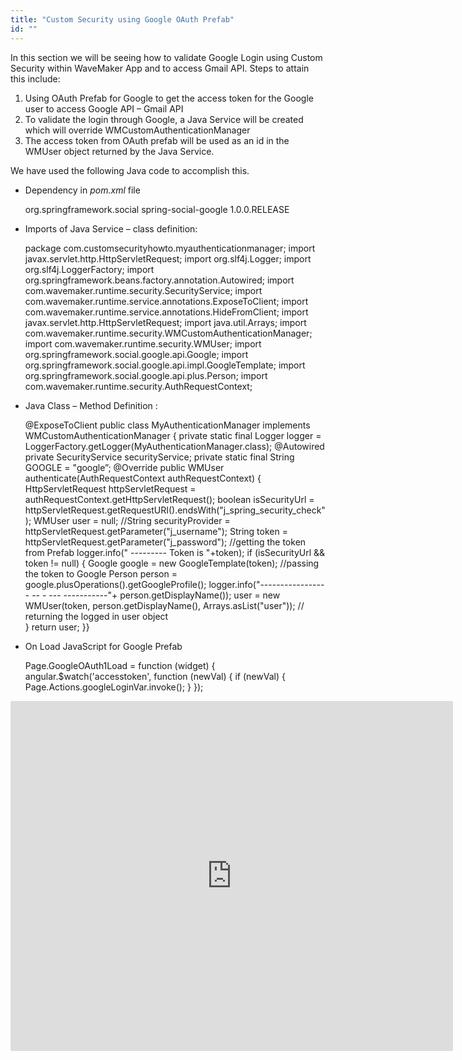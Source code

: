 ```yaml
---
title: "Custom Security using Google OAuth Prefab"
id: ""
---
```


In this section we will be seeing how to validate Google Login using Custom Security within WaveMaker App and to access Gmail API. Steps to attain this include:

1. Using OAuth Prefab for Google to get the access token for the Google user to access Google API – Gmail API
2. To validate the login through Google, a Java Service will be created which will override WMCustomAuthenticationManager
3. The access token from OAuth prefab will be used as an id in the WMUser object returned by the Java Service.

We have used the following Java code to accomplish this.

- Dependency in _pom.xml_ file
    
    <dependency>
                <groupId>org.springframework.social</groupId>
                <artifactId>spring-social-google</artifactId>
                <version>1.0.0.RELEASE</version>
    </dependency>
    
- Imports of Java Service – class definition:
    
    package com.customsecurityhowto.myauthenticationmanager;
    import javax.servlet.http.HttpServletRequest;
    import org.slf4j.Logger;
    import org.slf4j.LoggerFactory;
    import org.springframework.beans.factory.annotation.Autowired;
    import com.wavemaker.runtime.security.SecurityService;
    import com.wavemaker.runtime.service.annotations.ExposeToClient;
    import com.wavemaker.runtime.service.annotations.HideFromClient;
    import javax.servlet.http.HttpServletRequest;
    import java.util.Arrays;
    import com.wavemaker.runtime.security.WMCustomAuthenticationManager;
    import com.wavemaker.runtime.security.WMUser;
    import org.springframework.social.google.api.Google;
    import org.springframework.social.google.api.impl.GoogleTemplate;
    import org.springframework.social.google.api.plus.Person;
    import com.wavemaker.runtime.security.AuthRequestContext;
    
- Java Class – Method Definition :
    
    @ExposeToClient
    public class MyAuthenticationManager implements WMCustomAuthenticationManager {
        private static final Logger logger = LoggerFactory.getLogger(MyAuthenticationManager.class);
        @Autowired
          private SecurityService securityService;
          private static final String GOOGLE = "google”;
        @Override
         public WMUser authenticate(AuthRequestContext authRequestContext) {
            HttpServletRequest httpServletRequest = authRequestContext.getHttpServletRequest();
            boolean isSecurityUrl = httpServletRequest.getRequestURI().endsWith("j\_spring\_security\_check");
            WMUser user = null;
            //String securityProvider = httpServletRequest.getParameter("j\_username");
            String token = httpServletRequest.getParameter("j\_password"); //getting the token from Prefab
            logger.info(" --------- Token is "+token);
            if (isSecurityUrl && token != null) {
                   Google google = new GoogleTemplate(token); //passing the token to Google
                   Person person = google.plusOperations().getGoogleProfile();
                   logger.info("----------------- -- - --- -----------"+ person.getDisplayName());
                   user = new WMUser(token, person.getDisplayName(), Arrays.asList("user")); // returning the logged in user object    
            }
            return user;
        }}
    
- On Load JavaScript for Google Prefab
    
    Page.GoogleOAuth1Load = function (widget) {
        angular.$watch('accesstoken', function (newVal) {
            if (newVal) {
                Page.Actions.googleLoginVar.invoke();
            }
        });
    

<iframe src="https://docs.google.com/presentation/d/e/2PACX-1vTo_CJ89BLzR9PRTdaB-ezz595YdJ6eswAl1_b5l2ZyFDJUC1AhJjf9AMypd62cdg4M-XQGe7dbP7O7/embed?start=false&amp;loop=false&amp;delayms=3000" frameborder="0" width="708" height="560" allowfullscreen="true" mozallowfullscreen="true" webkitallowfullscreen="true"></iframe>
